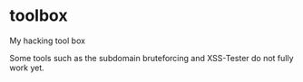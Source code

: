 # toolbox
My hacking tool box

Some tools such as the subdomain bruteforcing and XSS-Tester do not fully work yet.

